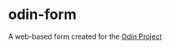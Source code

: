 # odin-form
A web-based form created for the [Odin Project](https://www.theodinproject.com/lessons/node-path-intermediate-html-and-css-sign-up-form)